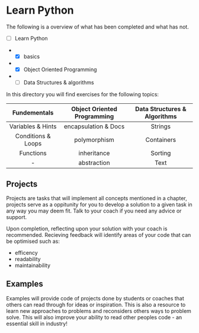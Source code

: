 # Learn Python

The following is a overview of what has been completed and what has not.
- [ ] Learn Python
- - [x] basics
- - [x] Object Oriented Programming
- - [ ] Data Structures & algorithms

In this directory you will find exercises for the following topics:

|    Fundementals     |  Object Oriented Programming  | Data Structures & Algorithms |
|        :----:       |            :----:             |            :---:             |
| Variables & Hints   | encapsulation & Docs          | Strings                      |
| Conditions & Loops  | polymorphism                  | Containers                   |
| Functions           | inheritance                   | Sorting                      |
|          -          | abstraction                   | Text                         |

## Projects
Projects are tasks that will implement all concepts mentioned in a chapter, projects serve as a 
oppitunity for you to develop a solution to a given task in any way you may deem fit. Talk to your
coach if you need any advice or support.

Upon completion, reflecting upon your solution with your coach is recommended. Recieving feedback
will identify areas of your code that can be optimised such as:
- efficency
- readability
- maintainability

## Examples

Examples will provide code of projects done by students or coaches that others can read through for
ideas or inspiration. This is also a resource to learn new approaches to problems and reconsiders
others ways to problem solve. This will also improve your ability to read other peoples code - an
essential skill in industry!



